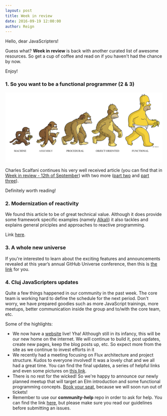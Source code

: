 ```yaml
---
layout: post
title: Week in review
date: 2016-09-19 12:00:00
author: Reign
---
```


Hello, dear JavaScripters!

Guess what? __Week in review__ is back with another curated list of awesome
resources. So get a cup of coffee and read on if you haven't had the chance
by now. 

Enjoy!

### 1. So you want to be a functional programmer (2 & 3)

![Be a functional programmer](/img/2016-09-12-week-in-review-img-one.png)

Charles Scalfani continues his very well received article (you can find that
in [Week in review - 12th of September](http://cluj-javascripters.github.io/2016/09/12/week-in-review.html)) with two more ([part two](https://medium.com/@cscalfani/so-you-want-to-be-a-functional-programmer-part-2-7005682cec4a#.56v2my2sb) and [part three](https://medium.com/@cscalfani/so-you-want-to-be-a-functional-programmer-part-3-1b0fd14eb1a7#.f7wzdl313)).

Definitely worth reading!

### 2. Modernization of reactivity

We found this article to be of great technical value. Although it does
provide some framework specific examples (namely [Alkali](http://kriszyp.github.io/alkali/))
it also tackles and explains general priciples and approaches to reactive programming. 

Link [here](https://davidwalsh.name/modernization-reactivity).

### 3. A whole new universe

If you're interested to learn about the exciting features and announcements
revealed at this year’s annual GitHub Universe conference, then
this is [the link](https://github.com/universe-2016) for you.

### 4. Cluj JavaScripters updates

Quite a few things happened in our community in the past week. The core team is working
hard to define the schedule for the next period. Don't worry, we have prepared
goodies such as more JavaScript trainings, more meetups, better communication inside
the group and to/with the core team, etc.

Some of the highlights:

- We now have a [website](http://cluj-javascripters.github.io/) live! Yha! Although still
in its infancy, this will be our new home on the internet. We will continue to build it, post
updates, create new pages, keep the blog posts up, etc. So expect more from the site as we
continue to invest efforts in it
- We recently had a meeting focusing on Flux architecture and project structure. Kudos to
everyone involved! It was a lovely chat and we all had a great time. You can find the final
updates, a series of helpful links and even some pictures on [this link](https://www.meetup.com/Cluj-Javascripters/events/233919029/?comment_table_id=470311732&comment_table_name=event_comment).
- There is no rest for the wicked! So we're happy to announce our newly planned meetup that
will target an Elm introduction and some functional programming concepts. [Book your seat](https://www.meetup.com/Cluj-Javascripters/events/234214960/), because
we will soon run out of tickets!
- Remember to use our __community-help__ repo in order to ask for help. You can find the link [here](https://github.com/cluj-javascripters/community-help),
but please make sure you read our guidelines before submitting an issues.  

